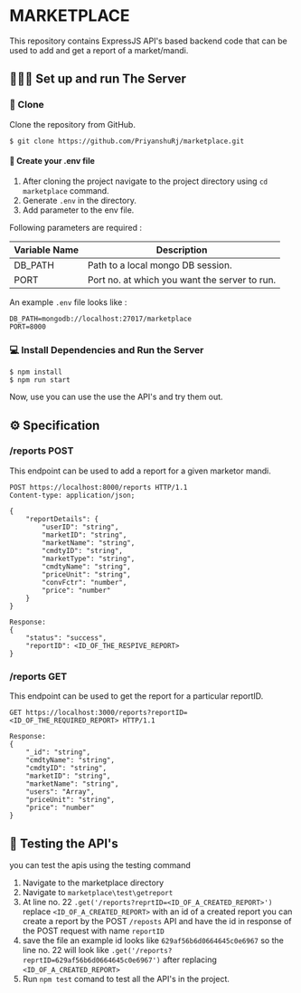 # MARKETPLACE

This repository contains  ExpressJS API's based backend code that can be used to add and get a report of a market/mandi.


## 👨🏻‍🔬 Set up and run The Server

### 📃 Clone

Clone the repository from GitHub.

```
$ git clone https://github.com/PriyanshuRj/marketplace.git
```



#### 📂 Create your .env file

1. After cloning the project navigate to the project directory using `cd marketplace` command.
2. Generate `.env` in the directory.
3. Add parameter to the env file.

Following parameters are required :

| Variable Name                     | Description                    |
|-----------------------------------|--------------------------------|
| DB_PATH                   | Path to a local mongo DB session. |
| PORT                   | Port no. at which you want the server to run. |


An example `.env` file looks like :

```
DB_PATH=mongodb://localhost:27017/marketplace
PORT=8000
```


### 💻 Install Dependencies and Run the Server

```
$ npm install
$ npm run start
```
Now, use you can use the use the API's and try them out.


## ⚙️ Specification

### /reports POST
This endpoint can be used to add a report for a given marketor mandi.

```http
POST https://localhost:8000/reports HTTP/1.1
Content-type: application/json;

{
    "reportDetails": {
        "userID": "string",
        "marketID": "string",
        "marketName": "string",
        "cmdtyID": "string",
        "marketType": "string",
        "cmdtyName": "string",
        "priceUnit": "string",
        "convFctr": "number",
        "price": "number"
    }
}

Response:
{
    "status": "success",
    "reportID": <ID_OF_THE_RESPIVE_REPORT>
}
```

### /reports GET
This endpoint can be used to get the report for a particular reportID.

```http
GET https://localhost:3000/reports?reportID=<ID_OF_THE_REQUIRED_REPORT> HTTP/1.1

Response:
{
    "_id": "string",
    "cmdtyName": "string",
    "cmdtyID": "string",
    "marketID": "string",
    "marketName": "string",
    "users": "Array",  
    "priceUnit": "string",
    "price": "number"
}
```

## 🧪 Testing the API's

you can test the apis using the testing command
1. Navigate to the marketplace directory
2. Navigate to `marketplace\test\getreport`
3. At line no. 22 `.get('/reports?reprtID=<ID_OF_A_CREATED_REPORT>')` replace `<ID_OF_A_CREATED_REPORT>` with an id of a created report you can create a report by the POST `/reposts` API and have the id in response of the POST request with name `reportID`
4. save the file an example id looks like `629af56b6d0664645c0e6967` so the line no. 22 will look like 
`.get('/reports?reprtID=629af56b6d0664645c0e6967')` after replacing `<ID_OF_A_CREATED_REPORT>`
5. Run `npm test` comand to test all the API's in the project.
